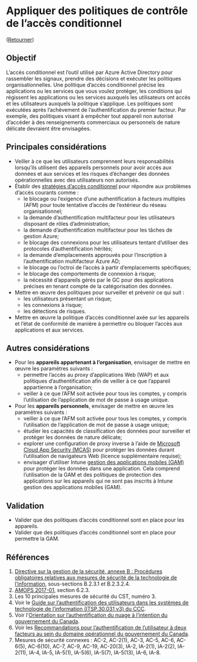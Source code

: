 # Appliquer des politiques de contrôle de l’accès conditionnel

([Retourner](../README.md))

## Objectif

L’accès conditionnel est l’outil utilisé par Azure Active Directory pour rassembler les signaux, prendre des décisions et exécuter les politiques organisationnelles. Une politique d’accès conditionnel précise les applications ou les services que vous voulez protéger, les conditions qui régissent les applications ou les services auxquels les utilisateurs ont accès et les utilisateurs auxquels la politique s’applique. Les politiques sont exécutées après l’achèvement de l’authentification du premier facteur. Par exemple, des politiques visant à empêcher tout appareil non autorisé d’accéder à des renseignements commerciaux ou personnels de nature délicate devraient être envisagées.

## Principales considérations

* Veiller à ce que les utilisateurs comprennent leurs responsabilités lorsqu’ils utilisent des appareils personnels pour avoir accès aux données et aux services et les risques d’échanger des données opérationnelles avec des utilisateurs non autorisés.
* Établir des [stratégies d’accès conditionnel](https://docs.microsoft.com/fr-ca/azure/active-directory/conditional-access/overview) pour répondre aux problèmes d’accès courants comme :
  * le blocage ou l’exigence d’une authentification à facteurs multiples (AFM) pour toute tentative d’accès de l’extérieur du réseau organisationnel;
  * la demande d’authentification multifacteur pour les utilisateurs disposant de rôles d’administration;
  * la demande d’authentification multifacteur pour les tâches de gestion Azure;
  * le blocage des connexions pour les utilisateurs tentant d’utiliser des protocoles d’authentification hérités;
  * la demande d’emplacements approuvés pour l’inscription à l’authentification multifacteur Azure AD;
  * le blocage ou l’octroi de l’accès à partir d’emplacements spécifiques;
  * le blocage des comportements de connexion à risque;
  * la nécessité d’appareils gérés par le GC pour des applications précises en tenant compte de la catégorisation des données.
* Mettre en œuvre des politiques pour surveiller et prévenir ce qui suit :
  * les utilisateurs présentant un risque;
  * les connexions à risque;
  * les détections de risques.
* Mettre en œuvre la politique d’accès conditionnel axée sur les appareils et l’état de conformité de manière à permettre ou bloquer l’accès aux applications et aux services.

## Autres considérations

* Pour les **appareils appartenant à l’organisation**, envisager de mettre en œuvre les paramètres suivants :
  * permettre l’accès au proxy d’applications Web (WAP) et aux politiques d’authentification afin de veiller à ce que l’appareil appartienne à l’organisation;
  * veiller à ce que l’AFM soit activée pour tous les comptes, y compris l’utilisation de l’application de mot de passe à usage unique.
* Pour les **appareils personnels**, envisager de mettre en œuvre les paramètres suivants :
  * veiller à ce que l’AFM soit activée pour tous les comptes, y compris l’utilisation de l’application de mot de passe à usage unique;
  * étudier les capacités de classification des données pour surveiller et protéger les données de nature délicate;
  * explorer une configuration de proxy inverse à l’aide de [Microsoft Cloud App Security (MCAS)](https://docs.microsoft.com/fr-ca/defender-cloud-apps/proxy-intro-aad) pour protéger les données durant l’utilisation de navigateurs Web (licence supplémentaire requise);
  * envisager d’utiliser Intune [gestion des applications mobiles (GAM)](https://docs.microsoft.com/fr-ca/mem/intune/apps/mam-faq) pour protéger les données dans une application. Cela comprend l’utilisation de la GAM et des politiques de protection des applications sur les appareils qui ne sont pas inscrits à Intune gestion des applications mobiles (GAM).

## Validation

* Valider que des politiques d’accès conditionnel sont en place pour les appareils.
* Valider que des politiques d’accès conditionnel sont en place pour permettre la GAM.

## Références

1. [Directive sur la gestion de la sécurité, annexe B : Procédures obligatoires relatives aux mesures de sécurité de la technologie de l’information](https://www.tbs-sct.canada.ca/pol/doc-fra.aspx?id=32611), sous-sections B.2.3.1 et B.2.3.2.4.
2. [AMOPS 2017-01](https://www.canada.ca/en/treasury-board-secretariat/services/access-information-privacy/security-identity-management/direction-secure-use-commercial-cloud-services-spin.html), section 6.2.3.
3. Les 10 principales mesures de sécurité du CST, numéro 3.
4. Voir le [Guide sur l’authentification des utilisateurs dans les systèmes de technologie de l’information (ITSP.30.031 v3) du CCC](https://cyber.gc.ca/fr/orientation/guide-sur-lauthentification-des-utilisateurs-dans-les-systemes-de-technologie-de).
5. Voir l'[Orientation sur l’authentification du nuage à l’intention du gouvernement du Canada](https://intranet.canada.ca/wg-tg/cagc-angc-fra.asp).
6. Voir les [Recommandations pour l’authentification de l’utilisateur à deux facteurs au sein du domaine opérationnel du gouvernement du Canada](https://intranet.canada.ca/wg-tg/rtua-rafu-fra.asp).
7. Mesures de sécurité connexes : AC-2, AC-2(1), AC-3, AC-5, AC-6, AC-6(5), AC-6(10), AC-7, AC-9, AC-19, AC-20(3), IA-2, IA-2(1), IA-2(2), IA-2(11), IA-4, IA-5, IA-5(1), IA-5(6), IA-5(7), IA-5(13), IA-6, IA-8.
